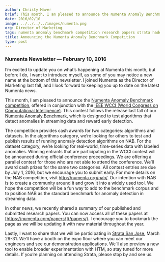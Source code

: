 ```yaml
---
author: Christy Maver
brief: This month, I am pleased to announce the Numenta Anomaly Benchmark competition offered in conjunction with the IEEE WCCI (World Congress on Computational Intelligence). This contest follows the release last fall of our
date: 2016/02/10
image: ../../../../images/numenta.png
org: Director of Marketing
tags: numenta anomaly benchmark competition research papers strata hadoop world
title: Announcing the Numenta Anomaly Benchmark Competition
type: post
---
```


### Numenta Newsletter &mdash; February 10, 2016

I’m excited to update you on what’s happening at Numenta this month, but before
I do, I want to introduce myself, as some of you may notice a new name at the
bottom of this newsletter. I joined Numenta as the Director of Marketing last
fall, and I look forward to keeping you up to date on the latest Numenta news.

This month, I am pleased to announce the
[Numenta Anomaly Benchmark competition](http://numenta.org/nab/),
offered in conjunction with the
[IEEE WCCI (World Congress on Computational Intelligence)](http://www.wcci2016.org/programs.php?id=home).
This contest follows the release last fall of our
[Numenta Anomaly Benchmark](/numenta-anomaly-benchmark/),
which is designed to test algorithms that detect anomalies in
streaming data and reward early detection.

The competition provides cash awards for two categories: algorithms and
datasets.  In the algorithms category, we’re looking for others to test and
publish results of running anomaly detection algorithms on NAB.  For the dataset
category, we’re looking for real-world, time-series data with labeled anomalies.
Winning entrants that are participating in the WCCI contest will be announced
during official conference proceedings.  We are offering a parallel contest for
those who are not able to attend the conference.  We’ll award cash prizes for
the same two categories.  All contest entries are due by July 1, 2016, but we
encourage you to submit early. For more details on the NAB competition, visit
http://numenta.org/nab/. Our intention with NAB is to create a community around
it and grow it into a widely used tool.  We hope the competition will be a fun
way to add to the benchmark corpus and to position NAB as the standard benchmark
for anomaly detection in streaming data.

In other news, we recently shared a summary of our published and submitted
research papers.  You can now access all of these papers at
[https://numenta.com/papers/](/papers/). I encourage you to bookmark the page as
we will be updating it with new material throughout the year.

Lastly, I want to share that we will be participating in
[Strata San Jose](http://conferences.oreilly.com/strata/hadoop-big-data-ca),
March 29-31. We’ll have a booth on the expo floor where you can meet our
engineers and see our demonstration applications. We’ll also preview a new tool
to enable broader experimentation with HTM, so stay tuned for more details.
If you’re planning on attending Strata, please stop by and see us.  
